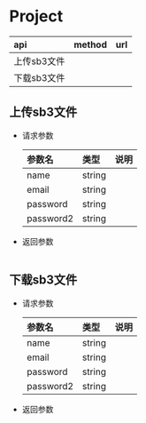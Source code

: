 # Project

| api | method| url |
| :-----| :---- | :---- |
| 上传sb3文件 |  | 
| 下载sb3文件 | |

## 上传sb3文件
- 请求参数

    | 参数名 | 类型| 说明 |
    | :-----| :---- | :---- |
    | name | string | 
    | email | string | 
    | password | string | 
    | password2 | string |  
    
- 返回参数
``` 

```

## 下载sb3文件
- 请求参数
    
    | 参数名 | 类型| 说明 |
    | :-----| :---- | :---- |
    | name | string | 
    | email | string | 
    | password | string |
    | password2 | string |  
    
- 返回参数
``` 

```